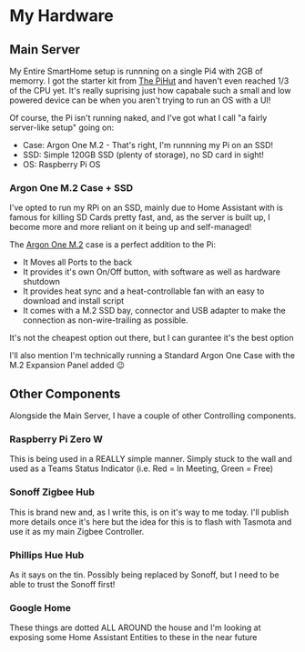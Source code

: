 # My Hardware

## Main Server

My Entire SmartHome setup is runnning on a single Pi4 with 2GB of memorry. I got the starter kit from [The PiHut](https://thepihut.com/products/raspberry-pi-starter-kit?variant=20336446046270) and haven't even reached 1/3 of the CPU yet. It's really suprising just how capabale such a small and low powered device can be when you aren't trying to run an OS with a UI!

Of course, the Pi isn't running naked, and I've got what I call "a fairly server-like setup" going on:

- Case: Argon One M.2 - That's right, I'm runnning my Pi on an SSD!
- SSD: Simple 120GB SSD (plenty of storage), no SD card in sight!
- OS: Raspberry Pi OS


### Argon One M.2 Case + SSD
I've opted to run my RPi on an SSD, mainly due to Home Assistant with is famous for killing SD Cards pretty fast, and, as the server is built up, I become more and more reliant on it being up and self-managed!

The [Argon One M.2](https://thepihut.com/products/argon-one-m-2-raspberry-pi-4-case) case is a perfect addition to the Pi:

- It Moves all Ports to the back
- It provides it's own On/Off button, with software as well as hardware shutdown
- It provides heat sync and a heat-controllable fan with an easy to download and install script
- It comes with a M.2 SSD bay, connector and USB adapter to make the connection as non-wire-trailing as possible. 

It's not the cheapest option out there, but I can gurantee it's the best option

I'll also mention I'm technically running a Standard Argon One Case with the M.2 Expansion Panel added 😉

## Other Components
Alongside the Main Server, I have a couple of other Controlling components.

### Raspberry Pi Zero W
This is being used in a REALLY simple manner. Simply stuck to the wall and used as a Teams Status Indicator (i.e. Red = In Meeting, Green = Free)

### Sonoff Zigbee Hub
This is brand new and, as I write this, is on it's way to me today. I'll publish more details once it's here but the idea for this is to flash with Tasmota and use it as my main Zigbee Controller. 

### Phillips Hue Hub
As it says on the tin. Possibly being replaced by Sonoff, but I need to be able to trust the Sonoff first!

### Google Home
These things are dotted ALL AROUND the house and I'm looking at exposing some Home Assistant Entities to these in the near future